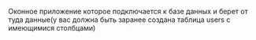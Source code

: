 Оконное приложение которое подключается к базе данных и берет от туда данные(у вас должна быть заранее создана таблица users с имеющимися столбцами)
